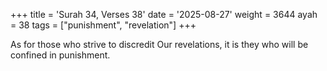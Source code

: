 +++
title = 'Surah 34, Verses 38'
date = '2025-08-27'
weight = 3644
ayah = 38
tags = ["punishment", "revelation"]
+++

As for those who strive to discredit Our revelations, it is they who will be confined in punishment.